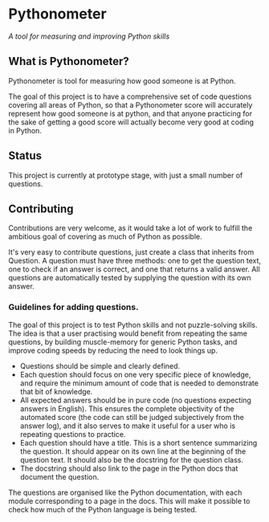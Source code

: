 # Pythonometer 
*A tool for measuring and improving Python skills*


## What is Pythonometer?
Pythonometer is tool for measuring how good someone is at Python. 

The goal of this project is to have a comprehensive set of code questions
covering all areas of Python, so that a Pythonometer score will
accurately represent how good someone is at python, and that anyone practicing for the
sake of getting a good score will actually become very good at coding in Python.


## Status
This project is currently at prototype stage, with just a small number of questions.


## Contributing 
Contributions are very welcome, as it would take a lot of work to fulfill the ambitious
goal of covering as much of Python as possible. 

It's very easy to contribute questions, just create a class that inherits from Question.
A question must have three methods: one to get the question text, one to check if an
answer is correct, and one that returns a valid answer. All questions are automatically tested
by supplying the question with its own answer.


### Guidelines for adding questions.
The goal of this project is to test Python skills and not puzzle-solving skills.
The idea is that a user practising would benefit from repeating the same questions,
by building muscle-memory for generic Python tasks, and improve coding speeds
by reducing the need to look things up.

- Questions should be simple and clearly defined. 
- Each question should focus on one very specific piece of knowledge, and require the
minimum amount of code that is needed to demonstrate that bit of knowledge.
- All expected answers should be in pure code (no questions expecting answers in English).
This ensures the complete objectivity of the automated score (the code can still be judged
subjectively from the answer log), and it also serves to make it useful for a user who
is repeating questions to practice.
- Each question should have a title. This is a short sentence summarizing the question.
It should appear on its own line at the beginning of the question text. It should also be
the docstring for the question class.
- The docstring should also link to the page in the Python docs that document the question.

The questions are organised like the Python documentation, with each module corresponding to a 
page in the docs. This will make it possible to check how much of the Python language is being tested.
